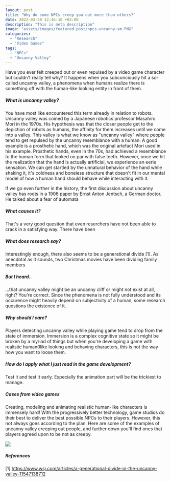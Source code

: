 ```yaml
---
layout: post
title: "Why do some NPCs creep you out more than others?"
date: 2022-03-30 12:46:10 +03:00
description: "This is meta description"
image: "assets/images/featured-post/npcs-uncanny-sm.PNG"
categories: 
  - "Research"
  - "Video Games"
tags:
  - "NPCs"
  - "Uncanny Valley"
---
```


Have you ever felt creeped out or even repulsed by a video game character but couldn't really tell why? It happens when you subconciously hit a so-called uncanny valley, a phenomena when humans realize there is something off with the human-like looking entity in front of them.

##### What is uncanny valley?
You have most like encountered this term already in relation to robots. Uncanny valley was coined by a Japanese robotics professor Masahiro Mori in the 1970s. His hypothesis was that the closer people get to the depiction of robots as humans, the affinity for them increases until we come into a valley. This valley is what we know as "uncanny valley" where people tend to get repulsed by the uncanny resemblance with a human. A good example is a prosthetic hand, which was the original artefact Mori used in his example. Prosthetic hands, even in the 70s, had achieved a resemblance to the human form that looked on par with false teeth. However, once we hit the realization that the hand is actually artificial, we experience an eerie sensation. We can get startled by the unnatural behavior of the hand while shaking it, it's coldness and boneless structure that doesn't fit in our mental model of how a human hand should behave while interacting with it.



If we go even further in the history, the first discussion about uncanny valley has roots in a 1906 paper by Ernst Anton Jentsch, a German doctor. He talked about a fear of automata 

##### What causes it?
That's a very good question that even reserchers have not been able to crack in a satisfying way. There have been 

##### What does research say?

Interestingly enough, there also seems to be a generational divide [1]. As anecdotal as it sounds, two Christmas movies have been dividing family members 

##### But I heard..

...that uncanny valley might be an uncanny cliff or might not exist at all, right? You're correct. Since the phenomena is not fully understood and its occurence might heavily depend on subjectivity of a human, some research questions the existence of it.  

##### Why should I care?
Players detecting uncanny valley while playing game tend to drop from the state of immersion. Immersion is a complex cognitive state so it might be broken by a myriad of things but when you're developing a game with realistic human0like looking and behaving characters, this is not the way how you want to loose them. 

##### How do I apply what I just read in the game development?
Test it and test it early. Especially the animation part will be the trickiest to manage.

##### Cases from video games
Creating, modeling and animating realistic human-like characters is immensely hard! With the progressively better technology, game studios do their best to deliver the best possible NPCs to their players. However, this not always goes according to the plan. Here are some of the examples of uncanny valley creeping out people, and further down you'll find ones that players agreed upon to be not as creepy.

![]({{site.baseurl}}/assets/images/post-img.jpg)

##### References
[1] https://www.wsj.com/articles/a-generational-divide-in-the-uncanny-valley-11547138712


